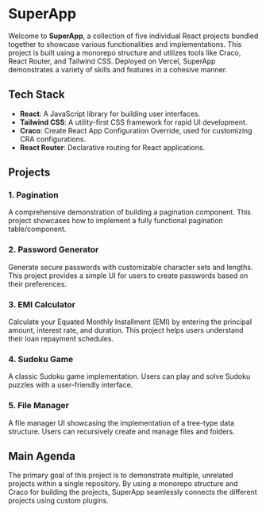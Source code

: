 # SuperApp

Welcome to **SuperApp**, a collection of five individual React projects bundled together to showcase various functionalities and implementations. This project is built using a monorepo structure and utilizes tools like Craco, React Router, and Tailwind CSS. Deployed on Vercel, SuperApp demonstrates a variety of skills and features in a cohesive manner.

## Tech Stack

- **React**: A JavaScript library for building user interfaces.
- **Tailwind CSS**: A utility-first CSS framework for rapid UI development.
- **Craco**: Create React App Configuration Override, used for customizing CRA configurations.
- **React Router**: Declarative routing for React applications.

## Projects

### 1. Pagination

A comprehensive demonstration of building a pagination component. This project showcases how to implement a fully functional pagination table/component.

### 2. Password Generator

Generate secure passwords with customizable character sets and lengths. This project provides a simple UI for users to create passwords based on their preferences.

### 3. EMI Calculator

Calculate your Equated Monthly Installment (EMI) by entering the principal amount, interest rate, and duration. This project helps users understand their loan repayment schedules.

### 4. Sudoku Game

A classic Sudoku game implementation. Users can play and solve Sudoku puzzles with a user-friendly interface.

### 5. File Manager

A file manager UI showcasing the implementation of a tree-type data structure. Users can recursively create and manage files and folders.

## Main Agenda

The primary goal of this project is to demonstrate multiple, unrelated projects within a single repository. By using a monorepo structure and Craco for building the projects, SuperApp seamlessly connects the different projects using custom plugins.
